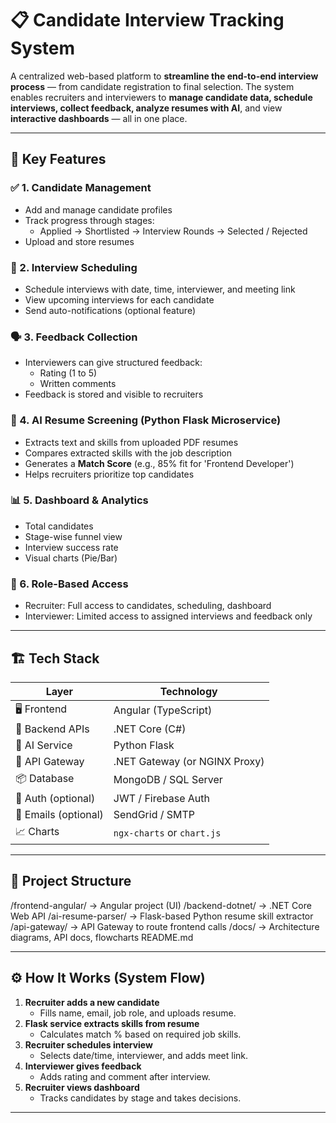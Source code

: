 # 📋 Candidate Interview Tracking System

A centralized web-based platform to **streamline the end-to-end interview process** — from candidate registration to final selection. The system enables recruiters and interviewers to **manage candidate data, schedule interviews, collect feedback, analyze resumes with AI**, and view **interactive dashboards** — all in one place.

---

## 🚀 Key Features

### ✅ 1. Candidate Management
- Add and manage candidate profiles
- Track progress through stages:
  - Applied → Shortlisted → Interview Rounds → Selected / Rejected
- Upload and store resumes

### 📅 2. Interview Scheduling
- Schedule interviews with date, time, interviewer, and meeting link
- View upcoming interviews for each candidate
- Send auto-notifications (optional feature)

### 🗣️ 3. Feedback Collection
- Interviewers can give structured feedback:
  - Rating (1 to 5)
  - Written comments
- Feedback is stored and visible to recruiters

### 🤖 4. AI Resume Screening (Python Flask Microservice)
- Extracts text and skills from uploaded PDF resumes
- Compares extracted skills with the job description
- Generates a **Match Score** (e.g., 85% fit for 'Frontend Developer')
- Helps recruiters prioritize top candidates

### 📊 5. Dashboard & Analytics
- Total candidates
- Stage-wise funnel view
- Interview success rate
- Visual charts (Pie/Bar)

### 🔐 6. Role-Based Access
- Recruiter: Full access to candidates, scheduling, dashboard
- Interviewer: Limited access to assigned interviews and feedback only

---

## 🏗️ Tech Stack

| Layer | Technology |
|-------|------------|
| 🖥️ Frontend | Angular (TypeScript) |
| 🧠 Backend APIs | .NET Core (C#) |
| 🤖 AI Service | Python Flask |
| 🔁 API Gateway | .NET Gateway (or NGINX Proxy) |
| 📦 Database | MongoDB / SQL Server |
| 🔐 Auth (optional) | JWT / Firebase Auth |
| 📧 Emails (optional) | SendGrid / SMTP |
| 📈 Charts | `ngx-charts` or `chart.js` |

---

## 📁 Project Structure

/frontend-angular/ → Angular project (UI)
/backend-dotnet/ → .NET Core Web API
/ai-resume-parser/ → Flask-based Python resume skill extractor
/api-gateway/ → API Gateway to route frontend calls
/docs/ → Architecture diagrams, API docs, flowcharts
README.md

---

## ⚙️ How It Works (System Flow)

1. **Recruiter adds a new candidate**
   - Fills name, email, job role, and uploads resume.
2. **Flask service extracts skills from resume**
   - Calculates match % based on required job skills.
3. **Recruiter schedules interview**
   - Selects date/time, interviewer, and adds meet link.
4. **Interviewer gives feedback**
   - Adds rating and comment after interview.
5. **Recruiter views dashboard**
   - Tracks candidates by stage and takes decisions.

---
